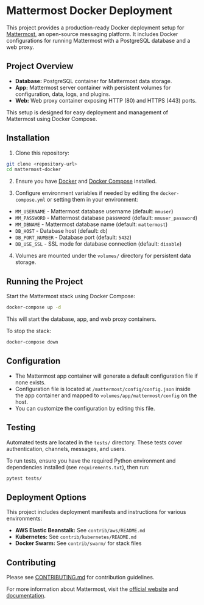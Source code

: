 # Mattermost Docker Deployment

This project provides a production-ready Docker deployment setup for [Mattermost](https://mattermost.com/), an open-source messaging platform. It includes Docker configurations for running Mattermost with a PostgreSQL database and a web proxy.

## Project Overview

- **Database:** PostgreSQL container for Mattermost data storage.
- **App:** Mattermost server container with persistent volumes for configuration, data, logs, and plugins.
- **Web:** Web proxy container exposing HTTP (80) and HTTPS (443) ports.

This setup is designed for easy deployment and management of Mattermost using Docker Compose.

## Installation

1. Clone this repository:

```bash
git clone <repository-url>
cd mattermost-docker
```

2. Ensure you have [Docker](https://docs.docker.com/get-docker/) and [Docker Compose](https://docs.docker.com/compose/install/) installed.

3. Configure environment variables if needed by editing the `docker-compose.yml` or setting them in your environment:

- `MM_USERNAME` - Mattermost database username (default: `mmuser`)
- `MM_PASSWORD` - Mattermost database password (default: `mmuser_password`)
- `MM_DBNAME` - Mattermost database name (default: `mattermost`)
- `DB_HOST` - Database host (default: `db`)
- `DB_PORT_NUMBER` - Database port (default: `5432`)
- `DB_USE_SSL` - SSL mode for database connection (default: `disable`)

4. Volumes are mounted under the `volumes/` directory for persistent data storage.

## Running the Project

Start the Mattermost stack using Docker Compose:

```bash
docker-compose up -d
```

This will start the database, app, and web proxy containers.

To stop the stack:

```bash
docker-compose down
```

## Configuration

- The Mattermost app container will generate a default configuration file if none exists.
- Configuration file is located at `/mattermost/config/config.json` inside the app container and mapped to `volumes/app/mattermost/config` on the host.
- You can customize the configuration by editing this file.

## Testing

Automated tests are located in the `tests/` directory. These tests cover authentication, channels, messages, and users.

To run tests, ensure you have the required Python environment and dependencies installed (see `requirements.txt`), then run:

```bash
pytest tests/
```

## Deployment Options

This project includes deployment manifests and instructions for various environments:

- **AWS Elastic Beanstalk:** See `contrib/aws/README.md`
- **Kubernetes:** See `contrib/kubernetes/README.md`
- **Docker Swarm:** See `contrib/swarm/` for stack files

## Contributing

Please see [CONTRIBUTING.md](mattermost-docker/CONTRIBUTING.md) for contribution guidelines.


For more information about Mattermost, visit the [official website](https://mattermost.com/) and [documentation](https://docs.mattermost.com/).
